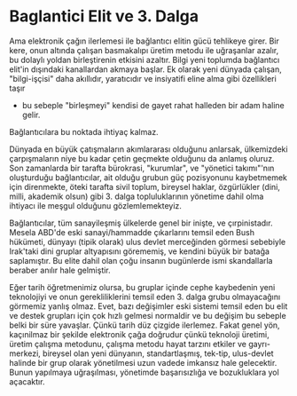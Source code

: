 # Baglantici Elit ve 3. Dalga

Ama elektronik çağın ilerlemesi ile bağlantıcı elitin gücü tehlikeye
girer. Bir kere, onun altında çalışan basmakalıpı üretim metodu ile
uğraşanlar azalır, bu dolaylı yoldan birleştirenin etkisini
azaltır. Bilgi yeni toplumda bağlantıcı elit'in dışındaki kanallardan
akmaya başlar. Ek olarak yeni dünyada çalışan, "bilgi-işçisi" daha
akıllıdır, yaratıcıdır ve insiyatifi eline alma gibi özellikleri taşır
- bu sebeple "birleşmeyi" kendisi de gayet rahat halleden bir adam
haline gelir.

Bağlantıcılara bu noktada ihtiyaç kalmaz.

Dünyada en büyük çatışmaların akımlararası olduğunu anlarsak,
ülkemizdeki çarpışmaların niye bu kadar çetin geçmekte olduğunu da
anlamış oluruz. Son zamanlarda bir tarafta bürokrasi, "kurumlar", ve
"yönetici takımı"'nın oluşturduğu bağlantıcılar, ait olduğu grubun güç
pozisyonunu kaybetmemek için direnmekte, öteki tarafta sivil toplum,
bireysel haklar, özgürlükler (dini, milli, akademik olsun) gibi
3. dalga topluluklarının yönetime dahil olma ihtiyacı ile meşgul
olduğunu gözlemlemekteyiz.

Bağlantıcılar, tüm sanayileşmiş ülkelerde genel bir inişte, ve
çırpinistadır. Mesela ABD'de eski sanayi/hammadde çıkarlarını temsil
eden Bush hükümeti, dünyayı (tipik olarak) ulus devlet merceğinden
görmesi sebebiyle Irak'taki dini gruplar altyapısını görememiş, ve
kendini büyük bir batağa saplamıştır. Bu elite dahil olan çoğu insanın
bugünlerde ismi skandallarla beraber anılır hale gelmiştir.

Eğer tarih öğretmenimiz olursa, bu gruplar içinde cephe kaybedenin
yeni teknolojiyi ve onun gerekliliklerini temsil eden 3. dalga grubu
olmayacağını görmemiz yanlış olmaz. Evet, bazı değişimler eski sistemi
temsil eden bu elit ve destek grupları için çok hızlı gelmesi
normaldir ve bu değişim bu sebeple belki bir süre yavaşlar. Çünkü
tarih düz çizgide ilerlemez. Fakat genel yön, kaçınilmaz bir şekilde
elektronik çağa doğrudur çünkü teknoloji üretimi, üretim çalışma
metodunu, çalışma metodu hayat tarzını etkiler ve gayrı-merkezi,
bireysel olan yeni dünyanın, standartlaşmış, tek-tip, ulus-devlet
halinde bir grup olarak yönetilmesi uzun vadede imkansız hale
gelecektir. Bunun yapılmaya uğraşılması, yönetimde başarısızlığa ve
bozukluklara yol açacaktır.



